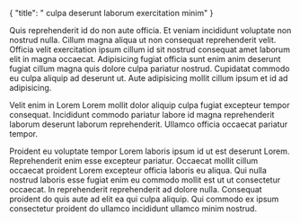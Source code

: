 {
  "title": " culpa deserunt laborum exercitation minim"
}

Quis reprehenderit id do non aute officia. Et veniam incididunt voluptate non nostrud nulla. Cillum magna aliqua ut non consequat reprehenderit velit. Officia velit exercitation ipsum cillum id sit nostrud consequat amet laborum elit in magna occaecat. Adipisicing fugiat officia sunt enim anim deserunt fugiat cillum magna quis dolore culpa pariatur nostrud. Cupidatat commodo eu culpa aliquip ad deserunt ut. Aute adipisicing mollit cillum ipsum et id ad adipisicing.

Velit enim in Lorem Lorem mollit dolor aliquip culpa fugiat excepteur tempor consequat. Incididunt commodo pariatur labore id magna reprehenderit laborum deserunt laborum reprehenderit. Ullamco officia occaecat pariatur tempor.

Proident eu voluptate tempor Lorem laboris ipsum id ut est deserunt Lorem. Reprehenderit enim esse excepteur pariatur. Occaecat mollit cillum occaecat proident Lorem excepteur officia laboris eu aliqua. Qui nulla nostrud laboris esse fugiat enim eu commodo mollit est ut ut consectetur occaecat. In reprehenderit reprehenderit ad dolore nulla. Consequat proident do quis aute ad elit ea qui culpa aliquip. Qui commodo ex ipsum consectetur proident do ullamco incididunt ullamco minim nostrud.